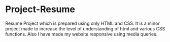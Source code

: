 # Project-Resume
Resume Project which is prepared using only HTML and CSS. 
It is a minor project made to increase the level of understanding of html and various CSS functions.
Also I have made my website responsive using media queries.
